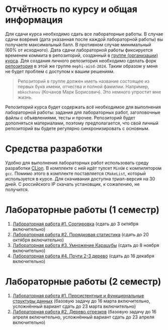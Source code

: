# Отчётность по курсу и общая информация
Для сдачи курса необходимо сдать все лабораторные работы.
В случае сдачи вовремя (дата указанная после каждой лабораторной работы) вы получаете максимальный балл.
В противном случае минимальный (60% от исходного).
Дата сдачи лабораторной работы фиксируется временем коммита в репозиторий, созданный в [группе (организации) курса](https://github.com/mephi-aisd-2024).
Для создания личного репозитория необходимо сделать форк [репозитория](https://github.com/mephi-aisd-2024/aisd-labs) в этой же группе `mephi-aisd-2024`.
Таким образом у меня не будет проблем с доступом к вашим решениям.
> Репозиторий в группе должен иметь название состоящее из первых букв имени, отчества и полной фамилии.
> Например, `mbkochanov` (Кочанов Марк Борисович).
> Это немного упростит мне жизнь.

Репозиторий курса будет содержать всё необходимое для выполнения лабораторной работы: задания для лабораторных работ, заголовочные файлы с объявлениями, тесты и прочее.
Репозиторий будет дополняться материалами, поэтому предполагается, что свой личный репозиторий вы будете регулярно синхронизировать с основным.

# Средства разработки
Удобно для выполнения лабораторных работ использовать среду разработки [CLion](https://www.jetbrains.com/clion/).
В комплекте с ней идёт тулсет `MinGW` с компилятором `gcc`.
Помимо этого в комплекте поставляется `CMakeList`, который используется в курсе. 
Для скачивания доступна триал-версия на 30 дней.
С российского IP скачать установщик, к сожалению, не получится.

# Лабораторные работы (1 семестр)
1. [Лабораторная работа #1. Сортировка](labs/lab_1.md) (сдать до 3 октября включительно)
1. [Лабораторная работа #2. Порядковая статистика](labs/lab_2.md) (сдать до 20 октября включительно)
1. [Лабораторная работа #3. Умножение Карацубы](labs/lab_3.md) (сдать до 8 ноября включительно)
1. [Лабораторная работа #4. Почти 2-3 дерево](labs/lab_4.md) (сдать до 16 декабря включительно)

# Лабораторные работы (2 семестр)
1. [Лабораторная работа #1. Персистентные и функциональные структуры данных](labs/lab_2_1.md) (базовую задачу до 16 марта включительно, усложнённый вариант сдать до 23 марта включительно)
1. [Лабораторная работа #2. Дерево отрезков](labs/lab_2_2.md) (базовую задачу до 16 апреля включительно, усложнённый вариант сдать до 23 апреля включительно)
